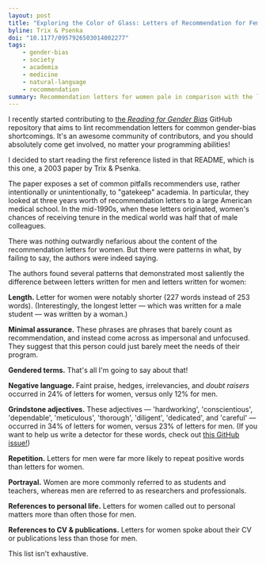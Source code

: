 ```yaml
---
layout: post
title: "Exploring the Color of Glass: Letters of Recommendation for Female and Male Medical Faculty"
byline: Trix & Psenka
doi: "10.1177/0957926503014002277"
tags:
    - gender-bias
    - society
    - academia
    - medicine
    - natural-language
    - recommendation
summary: Recommendation letters for women pale in comparison with the level of focus and emphasis behind letters written for men.
---
```


I recently started contributing to [the _Reading for Gender Bias_](https://github.com/molliem/gender-bias) GitHub repository that aims to lint recommendation letters for common gender-bias shortcomings. It's an awesome community of contributors, and you should absolutely come get involved, no matter your programming abilities!

I decided to start reading the first reference listed in that README, which is this one, a 2003 paper by Trix & Psenka.

The paper exposes a set of common pitfalls recommenders use, rather intentionally or unintentionally, to "gatekeep" academia. In particular, they looked at three years worth of recommendation letters to a large American medical school. In the mid-1990s, when these letters originated, women's chances of receiving tenure in the medical world was half that of male colleagues.

There was nothing outwardly nefarious about the content of the recommendation letters for women. But there were patterns in what, by failing to say, the authors were indeed saying.

The authors found several patterns that demonstrated most saliently the difference between letters written for men and letters written for women:

**Length.** Letter for women were notably shorter (227 words instead of 253 words). (Interestingly, the longest letter — which was written for a male student — was written by a woman.)

**Minimal assurance.** These phrases are phrases that barely count as recommendation, and instead come across as impersonal and unfocused. They suggest that this person could just barely meet the needs of their program.

**Gendered terms.** That's all I'm going to say about that!

**Negative language.** Faint praise, hedges, irrelevancies, and _doubt raisers_ occurred in 24% of letters for women, versus only 12% for men.

**Grindstone adjectives.** These adjectives — 'hardworking', 'conscientious', 'dependable', 'meticulous',
'thorough', 'diligent', 'dedicated', and 'careful' — occurred in 34% of letters for women, versus 23% of letters for men. (If you want to help us write a detector for these words, check out [this GitHub issue!](https://github.com/molliem/gender-bias/issues/8))

**Repetition.** Letters for men were far more likely to repeat positive words than letters for women.

**Portrayal.** Women are more commonly referred to as students and teachers, whereas men are referred to as researchers and professionals.

**References to personal life.** Letters for women called out to personal matters more than often those for men.


**References to CV & publications.** Letters for women spoke about their CV or publications less than those for men.

This list isn't exhaustive.
